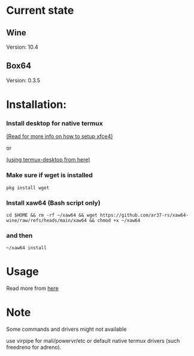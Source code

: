 # Current state
## Wine
Version: 10.4

## Box64
Version: 0.3.5

# Installation:
### Install desktop for native termux
[(Read for more info on how to setup xfce4)](https://github.com/ar37-rs/xfce4-termux)

or

[(using termux-desktop from here)](https://github.com/sabamdarif/termux-desktop/tree/main)

### Make sure if wget is installed
```
pkg install wget
```

### Install xaw64 (Bash script only)
```
cd $HOME && rm -rf ~/xaw64 && wget https://github.com/ar37-rs/xaw64-wine/raw/refs/heads/main/xaw64 && chmod +x ~/xaw64
```

### and then
```
~/xaw64 install
```

# Usage
Read more from [here](https://github.com/ar37-rs/xow64-wine)

# Note
Some commands and drivers might not available

use virpipe for mali/powervr/etc or default native termux drivers (such freedreno for adreno).
